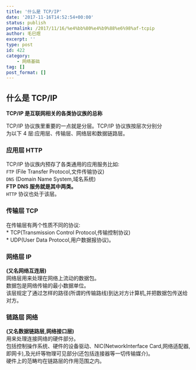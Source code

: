 ```yaml
---
title: '什么是 TCP/IP'
date: '2017-11-16T14:52:54+00:00'
status: publish
permalink: /2017/11/16/%e4%bb%80%e4%b9%88%e6%98%af-tcpip
author: 毛巳煜
excerpt: ''
type: post
id: 422
category:
    - 网络基础
tag: []
post_format: []
---
```

什么是 TCP/IP
----------

**TCP/IP 是互联网相关的各类协议族的总称**

TCP/IP 协议族里重要的一点就是分层。TCP/IP 协议族按层次分别分  
为以下 4 层:应用层、传输层、网络层和数据链路层。

### **应用层** HTTP

TCP/IP 协议族内预存了各类通用的应用服务比如:  
`FTP` (File Transfer Protocol,文件传输协议)  
`DNS` (Domain Name System,域名系统)  
**FTP DNS 服务就是其中两类。**  
`HTTP` 协议也处于该层。

### **传输层** TCP

在传输层有两个性质不同的协议:  
\* TCP(Transmission Control Protocol,传输控制协议)  
\* UDP(User Data Protocol,用户数据报协议)。

### **网络层** IP

**(又名网络互连层)**  
 网络层用来处理在网络上流动的数据包。  
数据包是网络传输的最小数据单位。  
该层规定了通过怎样的路径(所谓的传输路线)到达对方计算机,并把数据包传送给对方。

### **链路层** 网络

**(又名数据链路层,网络接口层)**  
用来处理连接网络的硬件部分。  
包括控制操作系统、硬件的设备驱动、NIC(NetworkInterface Card,网络适配器,即网卡),及光纤等物理可见部分(还包括连接器等一切传输媒介)。  
硬件上的范畴均在链路层的作用范围之内。